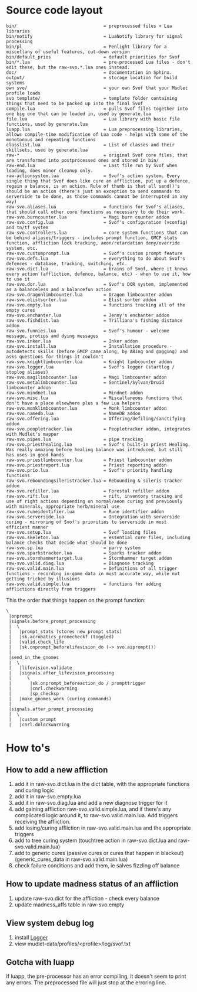 # Source code layout

    bin/                                 = preprocessed files + Lua libraries
    bin/notify                           = LuaNotify library for signal processing
    bin/pl                               = Penlight library for a miscellany of useful features, cut-down version
    bin/default_prios                    = default priorities for Svof
    bin/*.lua                            = pre-processed Lua files - don't edit these, but the raw-svo.*.lua ones instead.
    doc/                                 = documentation in Sphinx.
    output/                              = storage location for build systems
    own svo/                             = your own Svof that your Mudlet profile loads
    svo template/                        = template folder containing things that need to be packed up into the final Svof
    compile.lua                          = pulls Svof files together into one big one that can be loaded in, used by generate.lua
    file.lua                             = Lua library with basic file functions, used by generate.lua
    luapp.lua                            = Lua preprocessing libraries, allows compile-time modification of Lua code - helps with some of the monotonous and repeating functions
    classlist.lua                        = List of classes and their skillsets, used by generate.lua
    raw-*                                = original Svof core files, that are transformed into postprocessed ones and stored in bin/
    raw-end.lua                          = Last file run by Svof when loading, does minor cleanup only.
    raw-actionsystem.lua                 = Svof's action system. Every single thing that Svof does like cure an affliction, put up a defence, regain a balance, is an action. Rule of thumb is that all send()'s should be an action (there's just an exception to send commands to serverside to be done, as those commands cannot be interrupted in any way)
    raw-svo.aliases.lua                  = functions for Svof's aliases, that should call other core functions as necessary to do their work.
    raw-svo.burncounter.lua              = Magi burn counter addon
    raw-svo.config.lua                   = Svof's configuration (vconfig) and tn/tf system
    raw-svo.controllers.lua              = core system functions that can be behind aliases/triggers - includes prompt function, GMCP stats function, affliction lock tracking, aeon/retardation deny/override system, etc.
    raw-svo.customprompt.lua             = Svof's custom prompt feature
    raw-svo.defs.lua                     = everything to do about Svof's defences - database, tracking, switching, etc.
    raw-svo.dict.lua                     = brains of Svof, where it knows every action (affliction, defence, balance, etc) - when to use it, how to use it
    raw-svo.dor.lua                      = Svof's DOR system, implemented as a balanceless and a balancefun action
    raw-svo.dragonlimbcounter.lua        = Dragon limbcounter addon
    raw-svo.elistsorter.lua              = Elist sorter addon
    raw-svo.empty.lua                    = functions tracking all of the empty cures
    raw-svo.enchanter.lua                = Jenny's enchanter addon
    raw-svo.fishdist.lua                 = Trilliana's fishing distance addon
    raw-svo.funnies.lua                  = Svof's humour - welcome message, protips and dying messages
    raw-svo.inker.lua                    = Inker addon
    raw-svo.install.lua                  = Installation procedure - autodetects skills (before GMCP came along, by ABing and gagging) and asks questions for things it couldn't
    raw-svo.knightlimbcounter.lua        = Knight limbcounter addon
    raw-svo.logger.lua                   = Svof's logger (startlog / stoplog aliases)
    raw-svo.magilimbcounter.lua          = Magi limbcounter addon
    raw-svo.metalimbcounter.lua          = Sentinel/Sylvan/Druid limbcounter addon
    raw-svo.mindnet.lua                  = Mindnet addon
    raw-svo.misc.lua                     = Miscallaneous functions that don't have a place elsewhere plus a few Lua helpers
    raw-svo.monklimbcounter.lua          = Monk limbcounter addon
    raw-svo.namedb.lua                   = NameDB addon
    raw-svo.offering.lua                 = Offering/defiling/sanctifying addon
    raw-svo.peopletracker.lua            = Peopletracker addon, integrates with Mudlet's mapper
    raw-svo.pipes.lua                    = pipe tracking
    raw-svo.priesthealing.lua            = Svof's built-in priest Healing. Was really amazing before healing balance was introduced, but still has uses in good hands
    raw-svo.priestlimbcounter.lua        = Priest limbcounter addon
    raw-svo.priestreport.lua             = Priest reporting addon
    raw-svo.prio.lua                     = Svof's priority handling functions
    raw-svo.reboundingsileristracker.lua = Rebounding & sileris tracker addon
    raw-svo.refiller.lua                 = Forestal refiller addon
    raw-svo.rift.lua                     = rift, inventory tracking and use of right actions depending on normal/aeon curing and previously with minerals, appropriate herb/mineral use
    raw-svo.runeidentifier.lua           = Rune identifier addon
    raw-svo.serverside.lua               = Integration with serverside curing - mirroring of Svof's priorities to serverside in most efficient manner
    raw-svo.setup.lua                    = Svof loading files
    raw-svo.skeleton.lua                 = essential core files, including balance checks that decide what should be done
    raw-svo.sp.lua                       = parry system
    raw-svo.sparkstracker.lua            = Sparks tracker addon
    raw-svo.stormhammertarget.lua        = Stormhammer target addon
    raw-svo.valid.diag.lua               = Diagnose tracking
    raw-svo.valid.main.lua               = Definitions of all trigger functions - recording in-game data in most accurate way, while not getting tricked by illusions
    raw-svo.valid.simple.lua             = functions for adding afflictions directly from triggers


This the order that things happen on the prompt function:

    \
     |onprompt
     |signals.before_prompt_processing
     |  \
     |   |prompt_stats (stores new prompt stats)
     |   |sk.acrobatics_pronecheckf (toggled)
     |   |valid.check_life
     |   |sk.onprompt_beforelifevision_do (-> svo.aiprompt())
     |
     |send_in_the_gnomes
     |  \
     |   |lifevision.validate
     |   |signals.after_lifevision_processing
     |      \
     |       |sk.onprompt_beforeaction_do / prompttrigger
     |       |cnrl.checkwarning
     |       |sp_checksp
     |   |make_gnomes_work (curing commands)
     |
     |signals.after_prompt_processing
     |  \
     |   |custom prompt
     |   |cnrl.dolockwarning


# How to's

## How to add a new affliction
1. add it in raw-svo.dict.lua in the dict table, with the appropriate functions and curing logic
1. add it in raw-svo.empty.lua
1. add it in raw-svo.diag.lua and add a new diagnose trigger for it
1. add gaining affliction raw-svo.valid.simple.lua, and if there's any complicated logic around it, to raw-svo.valid.main.lua. Add triggers receiving the affliction.
1. add losing/curing affliction in raw-svo.valid.main.lua and the appropriate triggers
1. add to tree curing system (touchtree action in raw-svo.dict.lua and raw-svo.valid.main.lua)
1. add to generic cures (passive cures or cures that happen in blackout) (generic_cures_data in raw-svo.valid.main.lua)
1. check failure conditions and add them, ie salves fizzling off balance

## How to update madness status of an affliction
1. update raw-svo.dict for the affliction - check every balance
1. update madness_affs table in raw-svo.empty

## View system debug log
1. install [Logger](http://forums.mudlet.org/viewtopic.php?f=6&t=1424)
1. view mudlet-data/profiles/\<profile>/log/svof.txt

## Gotcha with luapp
If luapp, the pre-processor has an error compiling, it doesn't seem to print any errors. The preprocessed file will just stop at the erroring line.

